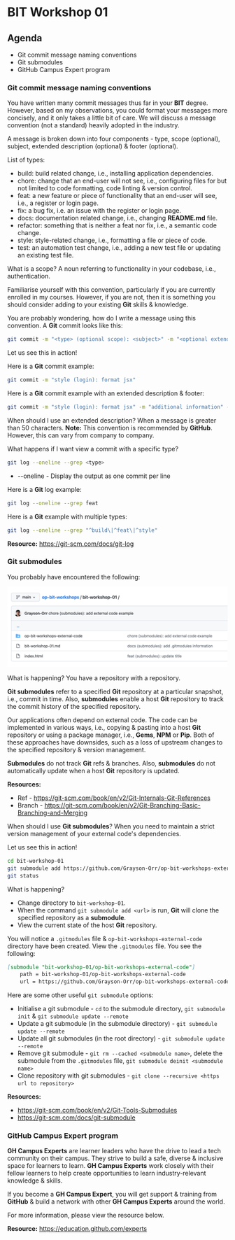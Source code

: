 
# BIT Workshop 01

## Agenda

- Git commit message naming conventions
- Git submodules
- GitHub Campus Expert program

### Git commit message naming conventions

You have written many commit messages thus far in your **BIT** degree. However, based on my observations, you could format your messages more concisely, and it only takes a little bit of care. We will discuss a message convention (not a standard) heavily adopted in the industry.

A message is broken down into four components - type, scope (optional), subject, extended description (optional) & footer (optional).

List of types:
* build: build related change, i.e., installing application dependencies.
* chore: change that an end-user will not see, i.e., configuring files for but not limited to code formatting, code linting & version control.
* feat: a new feature or piece of functionality that an end-user will see, i.e., a register or login page.
* fix: a bug fix, i.e. an issue with the register or login page.
* docs: documentation related change, i.e., changing **README.md** file.
* refactor: something that is neither a feat nor fix, i.e., a semantic code change.
* style: style-related change, i.e., formatting a file or piece of code.
* test: an automation test change, i.e., adding a new test file or updating an existing test file.

What is a scope? A noun referring to functionality in your codebase, i.e., authentication. 

Familiarise yourself with this convention, particularly if you are currently enrolled in my courses. However, if you are not, then it is something you should consider adding to your existing **Git** skills & knowledge.

You are probably wondering, how do I write a message using this convention. A **Git** commit looks like this:

```bash
git commit -m "<type> (optional scope): <subject>" -m "<optional extended description>" -m "<optional footer>"
```

Let us see this in action!

Here is a **Git** commit example:

```bash
git commit -m "style (login): format jsx"
```

Here is a **Git** commit example with an extended description & footer:

```bash
git commit -m "style (login): format jsx" -m "additional information" -m "PR Close #12345"
```

When should I use an extended description? When a message is greater than 50 characters. **Note:** This convention is recommended by **GitHub**. However, this can vary from company to company.

What happens if I want view a commit with a specific type? 

```bash
git log --oneline --grep <type>
```

- --oneline - Display the output as one commit per line

Here is a **Git**  log example:

```bash
git log --oneline --grep feat
```

Here is a **Git**  example with multiple types:
 
```bash
git log --oneline --grep "^build\|^feat\|^style"
```

**Resource:** <https://git-scm.com/docs/git-log>

### Git submodules

You probably have encountered the following:

<img src="./resources/git-modules.png" />

What is happening? You have a repository with a repository.

**Git submodules** refer to a specified **Git** repository at a particular snapshot, i.e., commit in time. Also, **submodules** enable a host **Git** repository to track the commit history of the specified repository.

Our applications often depend on external code. The code can be implemented in various ways, i.e., copying & pasting into a host **Git** repository or using a package manager, i.e., **Gems**, **NPM** or **Pip**. Both of these approaches have downsides, such as a loss of upstream changes to the specified repository & version management.

**Submodules** do not track **Git** refs & branches. Also, **submodules** do not automatically update when a host **Git** repository is updated.

**Resources:**
- Ref - https://git-scm.com/book/en/v2/Git-Internals-Git-References
- Branch - https://git-scm.com/book/en/v2/Git-Branching-Basic-Branching-and-Merging

When should I use **Git submodules**? When you need to maintain a strict version management of your external code's dependencies.

Let us see this in action!

```bash
cd bit-workshop-01
git submodule add https://github.com/Grayson-Orr/op-bit-workshops-external-code
git status
```

What is happening? 
- Change directory to `bit-workshop-01`.
- When the command `git submodule add <url>` is run, **Git** will clone the specified repository as a **submodule**. 
- View the current state of the host **Git** repository.

You will notice a `.gitmodules` file & `op-bit-workshops-external-code` directory have been created. View the `.gitmodules` file. You see the following:

```md
[submodule "bit-workshop-01/op-bit-workshops-external-code"]
	path = bit-workshop-01/op-bit-workshops-external-code
	url = https://github.com/Grayson-Orr/op-bit-workshops-external-code
```

Here are some other useful `git submodule` options:
- Initialise a git submodule - `cd` to the submodule directory, `git submodule init` & `git submodule update --remote`
- Update a git submodule (in the submodule directory) - `git submodule update --remote`
- Update all git submodules (in the root directory) - `git submodule update --remote`
- Remove git submodule - `git rm --cached <submodule name>`, delete the submodule from the `.gitmodules` file, `git submodule deinit <submodule name>`
- Clone repository with git submodules - `git clone --recursive <https url to repository>`

**Resources:** 
- <https://git-scm.com/book/en/v2/Git-Tools-Submodules>
- <https://git-scm.com/docs/git-submodule>

### GitHub Campus Expert program

**GH Campus Experts** are learner leaders who have the drive to lead a tech community on their campus. They strive to build a safe, diverse & inclusive space for learners to learn. **GH Campus Experts** work closely with their fellow learners to help create opportunities to learn industry-relevant knowledge & skills.

If you become a **GH Campus Expert**, you will get support & training from **GitHub** & build a network with other **GH Campus Experts** around the world.

For more information, please view the resource below.

**Resource:** <https://education.github.com/experts>
